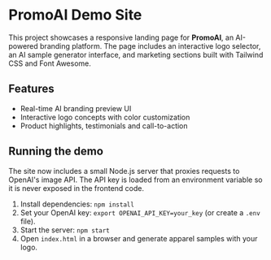 # PromoAI Demo Site

This project showcases a responsive landing page for **PromoAI**, an AI-powered branding platform. The page includes an interactive logo selector, an AI sample generator interface, and marketing sections built with Tailwind CSS and Font Awesome.

## Features

- Real-time AI branding preview UI
- Interactive logo concepts with color customization
- Product highlights, testimonials and call-to-action

## Running the demo

The site now includes a small Node.js server that proxies requests to OpenAI's image API. The API key is loaded from an environment variable so it is never exposed in the frontend code.

1. Install dependencies: `npm install`
2. Set your OpenAI key: `export OPENAI_API_KEY=your_key` (or create a `.env` file).
3. Start the server: `npm start`
4. Open `index.html` in a browser and generate apparel samples with your logo.
